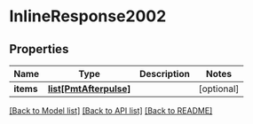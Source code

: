 # InlineResponse2002

## Properties
Name | Type | Description | Notes
------------ | ------------- | ------------- | -------------
**items** | [**list[PmtAfterpulse]**](PmtAfterpulse.md) |  | [optional] 

[[Back to Model list]](../README.md#documentation-for-models) [[Back to API list]](../README.md#documentation-for-api-endpoints) [[Back to README]](../README.md)

